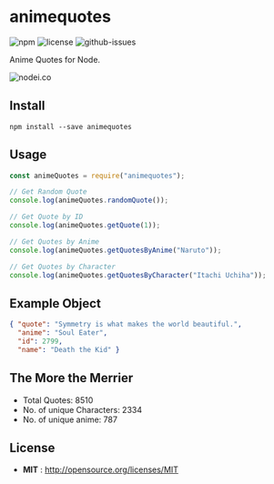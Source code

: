 # animequotes

![npm](https://img.shields.io/npm/v/animequotes.svg) ![license](https://img.shields.io/npm/l/animequotes.svg) ![github-issues](https://img.shields.io/github/issues/FR0ST1N/animequotes.svg)

Anime Quotes for Node.

![nodei.co](https://nodei.co/npm/animequotes.png?downloads=true&downloadRank=true&stars=true)


## Install

`npm install --save animequotes`


## Usage

 ```javascript
const animeQuotes = require("animequotes");

// Get Random Quote
console.log(animeQuotes.randomQuote());

// Get Quote by ID
console.log(animeQuotes.getQuote(1));

// Get Quotes by Anime
console.log(animeQuotes.getQuotesByAnime("Naruto"));

// Get Quotes by Character
console.log(animeQuotes.getQuotesByCharacter("Itachi Uchiha"));
```


## Example Object

```json
{ "quote": "Symmetry is what makes the world beautiful.",
  "anime": "Soul Eater",
  "id": 2799,
  "name": "Death the Kid" }
```


## The More the Merrier

* Total Quotes: 8510
* No. of unique Characters: 2334
* No. of unique anime: 787


## License

 - **MIT** : http://opensource.org/licenses/MIT
